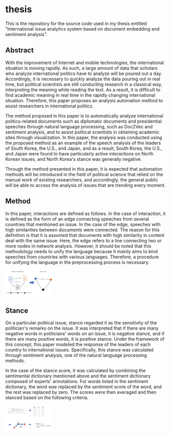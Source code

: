 # thesis

This is the repository for the source code used in my thesis entitled "International issue analytics system based on document embedding and sentiment analysis".

## Abstract

With the improvement of Internet and mobile technologies, the international situation is moving rapidly. As such, a large amount of data that scholars who analyze international politics have to analyze will be poured out a day. Accordingly, it is necessary to quickly analyze the data pouring out in real time, but political scientists are still conducting research in a classical way, interpreting the meaning while reading the text. As a result, it is difficult to find academic meaning in real time in the rapidly changing international situation. Therefore, this paper proposes an analysis automation method to assist researchers in international politics.

The method proposed in this paper is to automatically analyze international politics-related documents such as diplomatic documents and presidential speeches through natural language processing, such as Doc2Vec and sentiment analysis, and to assist political scientists in obtaining academic sites through visualization. In this paper, the analysis was conducted using the proposed method as an example of the speech analysis of the leaders of South Korea, the U.S., and Japan, and as a result, South Korea, the U.S., and Japan were found to have particularly active interactions on North Korean issues, and North Korea's stance was generally negative.

Through the method presented in this paper, it is expected that automation methods will be introduced in the field of political science that relied on the manual work of existing researchers, and accordingly, the general public will be able to access the analysis of issues that are trending every moment.

## Method

In this paper, interactions are defined as follows. In the case of interaction, it is defined as the form of an edge connecting speeches from several countries that mentioned an issue. In the case of the edge, speeches with high similarities between documents were connected. The reason for this definition is that it is assumed that documents with high similarity in content deal with the same issue. Here, the edge refers to a line connecting two or more nodes in network analysis. However, it should be noted that this methodology needs to unify the language because it mainly aims to bind speeches from countries with various languages. Therefore, a procedure for unifying the language in the preprocessing process is necessary.

<img src="./figures/interaction.jpg" width=30% height=30%>

## Stance

On a particular political issue, stance regarded it as the sensitivity of the politician's remarks on the issue. It was interpreted that if there are many negative words in politicians' words on an issue, it is negative stance, and if there are many positive words, it is positive stance. Under the framework of this concept, this paper modeled the response of the leaders of each country to international issues. Specifically, this stance was calculated through sentiment analysis, one of the natural language processing methods.

In the case of the stance score, it was calculated by combining the sentimental dictionary mentioned above and the sentiment dictionary composed of experts' annotations. For words listed in the sentiment dictionary, the word was replaced by the sentiment score of the word, and the rest was replaced by zero. The scores were then averaged and then stanced based on the following criteria.

<img src="./figures/stance.jpg" width=30% height=30%>